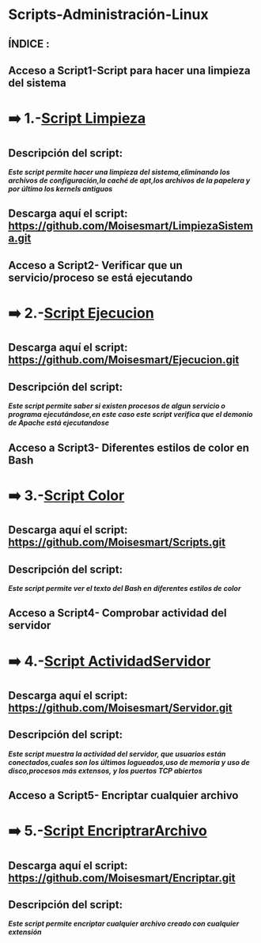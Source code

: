 # Scripts-Administración-Linux

## ÍNDICE : ##


## Acceso a Script1-Script para hacer una limpieza del sistema ##
# ➡️ 1.-[Script Limpieza](https://github.com/Moisesmart/LimpiezaSistema/blob/main/LimpiezaDispositivo)

## Descripción del script: ##
***Este script permite hacer una limpieza del sistema,eliminando los archivos de configuración,la caché de apt,los archivos de la papelera y por último los kernels antiguos***

## Descarga aquí el script: https://github.com/Moisesmart/LimpiezaSistema.git

 ## Acceso a Script2- Verificar que un servicio/proceso se está ejecutando
# ➡️ 2.-[Script Ejecucion](https://github.com/Moisesmart/Ejecucion/blob/main/Ejecucionproceso)

## Descarga aquí el script: https://github.com/Moisesmart/Ejecucion.git

## Descripción del script: ## 
***Este script permite saber si existen procesos de algun servicio o programa ejecutándose,en este caso este script verifica que el demonio de Apache está ejecutandose***


## Acceso a Script3- Diferentes estilos de color en Bash
# ➡️ 3.-[Script Color](https://github.com/Moisesmart/Scripts/blob/main/ColorTexto.sh)

## Descarga aquí el script: https://github.com/Moisesmart/Scripts.git

## Descripción del script: 

***Este script permite ver el texto del Bash en diferentes estilos de color***

## Acceso a Script4- Comprobar actividad del servidor
# ➡️ 4.-[Script ActividadServidor](https://github.com/Moisesmart/Servidor/blob/main/CompruebaServidor)
## Descarga aquí el script: https://github.com/Moisesmart/Servidor.git

## Descripción del script: ## 

***Este script muestra la actividad del servidor, que usuarios están conectados,cuales son los últimos logueados,uso de memoria y uso de disco,procesos más extensos, y los puertos TCP abiertos***


## Acceso a Script5- Encriptar cualquier archivo
# ➡️ 5.-[Script EncriptrarArchivo](https://github.com/Moisesmart/Scripts-Administracion-Linux-/blob/main/EncriptarArchivo)

## Descarga aquí el script: https://github.com/Moisesmart/Encriptar.git

## Descripción del script: ## 

***Este script permite encriptar cualquier archivo creado con cualquier extensión***
